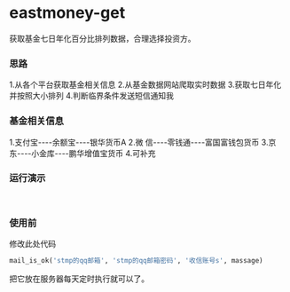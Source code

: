 # eastmoney-get
获取基金七日年化百分比排列数据，合理选择投资方。

### 思路
1.从各个平台获取基金相关信息
2.从基金数据网站爬取实时数据
3.获取七日年化并按照大小排列
4.判断临界条件发送短信通知我

### 基金相关信息
1.支付宝----余额宝----银华货币A
2.微 信----零钱通----富国富钱包货币
3.京 东----小金库----鹏华增值宝货币
4.可补充

### 运行演示

![]()
![]()

### 使用前
修改此处代码
~~~python
mail_is_ok('stmp的qq邮箱', 'stmp的qq邮箱密码', '收信账号s', massage)
~~~
把它放在服务器每天定时执行就可以了。
